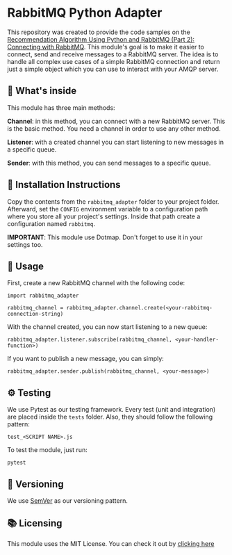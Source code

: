 # RabbitMQ Python Adapter

This repository was created to provide the code samples on the [Recommendation Algorithm Using Python and RabbitMQ (Part 2): Connecting with RabbitMQ](https://medium.com/@odelucca/recommendation-algorithm-using-python-and-rabbitmq-part-2-connecting-with-rabbitmq-aa0ec933e195). This module's goal is to make it easier to connect, send and receive messages to a RabbitMQ server. The idea is to handle all complex use cases of a simple RabbitMQ connection and return just a simple object which you can use to interact with your AMQP server.

## 🧐 What's inside

This module has three main methods:

**Channel**: in this method, you can connect with a new RabbitMQ server. This is the basic method. You need a channel in order to use any other method.

**Listener**: with a created channel you can start listening to new messages in a specific queue.

**Sender**: with this method, you can send messages to a specific queue.

## 🤖 Installation Instructions

Copy the contents from the `rabbitmq_adapter` folder to your project folder. Afterward, set the `CONFIG` environment variable to a configuration path where you store all your project's settings. Inside that path create a configuration named `rabbitmq`.

**IMPORTANT**: This module use Dotmap. Don't forget to use it in your settings too.

## 🤟 Usage

First, create a new RabbitMQ channel with the following code:

```
import rabbitmq_adapter

rabbitmq_channel = rabbitmq_adapter.channel.create(<your-rabbitmq-connection-string)
```

With the channel created, you can now start listening to a new queue:

```
rabbitmq_adapter.listener.subscribe(rabbitmq_channel, <your-handler-function>)
```

If you want to publish a new message, you can simply:

```
rabbitmq_adapter.sender.publish(rabbitmq_channel, <your-message>)
```

## ⚙️ Testing

We use Pytest as our testing framework. Every test (unit and integration) are placed inside the `tests` folder. Also, they should follow the following pattern:

```
test_<SCRIPT NAME>.js
```

To test the module, just run:
```
pytest
```

## 💅 Versioning

We use [SemVer](https://semver.org/) as our versioning pattern.

## 📚 Licensing

This module uses the MIT License. You can check it out by [clicking here](LICENSE)
